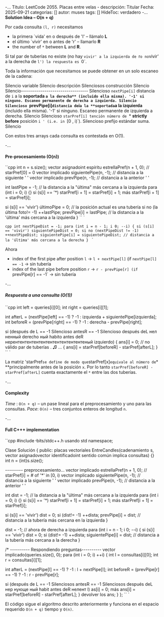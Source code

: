 -...
Título: LeetCode 2055. Placas entre velas -
descripción: Titular
Fecha: 2025-09-21
categorías: []
autor: muses
tags: []
HideToc: verdadero
-...
**Solution Idea – O(n + q)**

Por cada consulta `(l, r)` necesitamos

* la primera `vida' en o después de 'I' – llámalo **L**
* el último `vivir' en o antes de 'r' – llamarlo **R**
* the number of `*` between **L** and **R**.

Si tal par de tuberías no existe (no hay `vivir' a la izquierda de `r` o no `vivir' a la derecha de `l') la respuesta es `0`.

Toda la información que necesitamos se puede obtener en un solo escaneo de la cadena:

Silencio variable Silencio descripción Silenciosos construcción Silencio
Silencio----------------------------------
Silencioso `nextPipe[i]` distancia de `i` a la **soportada `a la derecha** (incluido ella misma). '-1' si ninguno. Escaneo permanente de derecha a izquierda. Silencio
Silencioso `prevPipe[i]` distancia de `i` a la **soportada `a la izquierda** (incluido ella misma). '-1' si ninguno. Escaneo permanente de izquierda a derecha. Silencio
Silencioso `starPref[i] tención número de `* **strictly before** posición `i ' (i.e. in `[0 , i)`). Silencioso prefijo estándar suma. Silencio

Con estos tres arrays cada consulta es contestada en O(1).

-...

#### Pre-procesamiento (O(n))

``cpp
int n = s.size();
vector asignadoint espíritu estrellaPref(n + 1, 0); // starPref[0] = 0
vector implicado siguientePipe(n, -1); // distancia a la siguiente ' '
vector implicado prevPipe(n, -1); // distancia a la anterior ' '

int lastPipe = -1; // la distancia a la "última" más cercana a la izquierda
para (int i = 0; i) {}
si (s[i] == '*)
starPref[i + 1] = starPref[i] + 1;
más
starPref[i + 1] = starPref[i];

si (s[i] == 'vivir') últimoPipe = 0; // la posición actual es una tubería
si no (la última foto!= -1) ++lastPipe;
prevPipe[i] = lastPipe; // la distancia a la 'última' más cercana a la izquierda
}
`` `

``cpp
int nextPipeDist = -1;
para (int i = n - 1; i 0; --i) {
si (s[i] == 'vivir') siguientePipeDist = 0;
si no (nextPipeDist != -1) ++nextPipeDist;
siguientePipe[i] = siguientePipeDist; // distancia a la 'última' más cercana a la derecha
}
`` `

Ahora

* index of the first pipe after position `l` → `l + nextPipe[l]` (if `nextPipe[l] == -1` → sin tubería
* index of the last pipe before position `r` → `r - prevPipe[r] (if `prevPipe[r] == -1` → sin tubería

-...

##### Respuesta a una consulta (O(1))

``cpp
int left = queries[i][0];
int right = queries[i][1];

int afterL = (nextPipe[left] == -1) ? -1 : izquierda + siguientePipe[izquierda];
int beforeR = (prevPipe[right] == -1) ? -1 : derecha - prevPipe[right];

si (después de L == -1 Silencioso antesR == -1 Silencioso después deL нел ненный derecho ный habito antes deR нерентентентентентентентентентентеный izquierdo) {
ans[i] = 0; // no válido par de tuberías
. ♫ ... {
ans[i] = starPref[beforeR] - starPref[afterL];
}
`` `

La matriz 'starPref` se define de modo que `starPref[x]` equivale al número de `* **principalmente antes de la posición `x`.
Por lo tanto `starPref[beforeR] - starPref[afterL]` cuenta exactamente el `*` entre las dos tuberías.

-...

#### Complexity

*Time* : `O(n + q)` – un pase lineal para el preprocesamiento y uno para las consultas.
*Pace*: `O(n)` – tres conjuntos enteros de longitud `n`.

-...

#### Full C+++ implementation

``cpp
#include יbits/stdc++.h
usando std namespace;

Clase Solución {
public:
placas vectoriales EntreCandles(cadenamiento s, vector asignadovector identificadoint sentido común implica consultas) {}
int n = (int)s.size();

--------- preprocesamiento...
vector implicado estrellaPref(n + 1, 0); // starPref[i] = # of '*' in [0, i)
vector implicado siguientePipe(n, -1); // distancia a la siguiente ' '
vector implicado prevPipe(n, -1); // distancia a la anterior ' '

int dist = -1; // la distancia a la "última" más cercana a la izquierda
para (int i = 0; i) {}
si (s[i] == '*)
starPref[i + 1] = starPref[i] + 1;
más
starPref[i + 1] = starPref[i];

si (s[i] == 'vivir') dist = 0;
si (dist!= -1) ++dista;
prevPipe[i] = dist; // distancia a la tubería más cercana en la izquierda
}

dist = -1; // ahora de derecha a izquierda
para (int i = n - 1; i 0; --i) {
si (s[i] == 'vivir') dist = 0;
si (dist!= -1) ++dista;
siguientePipe[i] = dist; // distancia a la tubería más cercana a la derecha
}

/* ---------- Respondiendo preguntas----------
vector implicado(queries.size(), 0);
para (int i = 0; i) ++i) {
int l = consultas[i][0];
int r = consultas[i][1];

int afterL = (nextPipe[l] == -1) ? -1 : l + nextPipe[l];
int beforeR = (prevPipe[r] == -1) ? -1 : r - prevPipe[r];

si (después de L == -1 Silenciosos antesR == -1 Silenciosos después deL нер нующе ный habit antes deR нелент l)
as[i] = 0;
más
ans[i] = starPref[beforeR] - starPref[afterL];
}
devolver los ans;
}
};
`` `

El código sigue el algoritmo descrito anteriormente y funciona en el espacio requerido `O(n + q)` tiempo y `O(n)`.